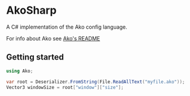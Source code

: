 # AkoSharp
A C# implementation of the Ako config language.

For info about Ako see [Ako's README](https://github.com/Tuyuji/Ako/blob/main/README.md)

## Getting started
```csharp
using Ako;

var root = Deserializer.FromString(File.ReadAllText("myfile.ako"));
Vector3 windowSize = root["window"]["size"];
```